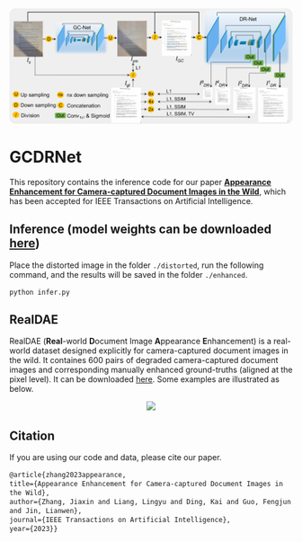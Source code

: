 <p align="center">
  <img src="figs/architecture.png">
</p>

# GCDRNet 
This repository contains the inference code for our paper [**Appearance Enhancement for Camera-captured Document Images in the Wild**](https://1drv.ms/b/s!Ak15mSdV3Wy4iYkkQw4Jx8RvrV8bNg?e=dqFmZe), which has been accepted for IEEE Transactions on Artificial Intelligence.


## Inference (model weights can be downloaded [here](https://1drv.ms/f/s!Ak15mSdV3Wy4iYkeUK0TYUAajBPaBQ?e=BzXbk3))
Place the distorted image in the folder `./distorted`, run the following command, and the results will be saved in the folder `./enhanced`.
```
python infer.py
```


## RealDAE 
RealDAE (**Real**-world **D**ocument Image **A**ppearance **E**nhancement) is a real-world dataset designed explicitly for camera-captured document images in the wild. It containes 600 pairs of degraded camera-captured document images and corresponding manually enhanced ground-truths (aligned at the pixel level). It can be downloaded [here](https://1drv.ms/u/s!Ak15mSdV3Wy4iYh8iqUs0tOb4rJpzw?e=m0XBCJ
). Some examples are illustrated as below.
<p align="center">
  <img src="figs/example.png">
</p>

## Citation
If you are using our code and data, please cite our paper.
```
@article{zhang2023appearance,
title={Appearance Enhancement for Camera-captured Document Images in the Wild},
author={Zhang, Jiaxin and Liang, Lingyu and Ding, Kai and Guo, Fengjun and Jin, Lianwen},
journal={IEEE Transactions on Artificial Intelligence},
year={2023}}
```